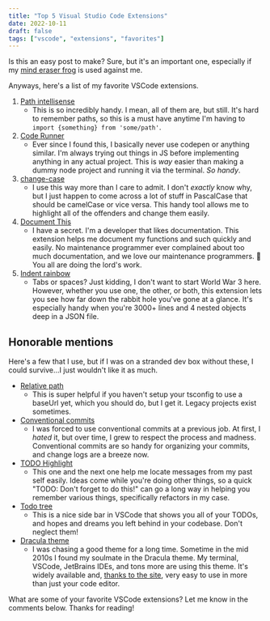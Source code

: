 ```yaml
---
title: "Top 5 Visual Studio Code Extensions"
date: 2022-10-11
draft: false
tags: ["vscode", "extensions", "favorites"]
---
```


Is this an easy post to make? Sure, but it's an important one, especially if my [mind eraser frog](https://youtu.be/DJm276wNNC4?t=479) is used against me.

Anyways, here's a list of my favorite VSCode extensions.

1. [Path intellisense](https://marketplace.visualstudio.com/items?itemName=christian-kohler.path-intellisense)
   - This is so incredibly handy. I mean, all of them are, but still. It's hard to remember paths, so this is a must have anytime I'm having to `import {something} from 'some/path'`.
2. [Code Runner](https://marketplace.visualstudio.com/items?itemName=formulahendry.code-runner)
   - Ever since I found this, I basically never use codepen or anything similar. I'm always trying out things in JS before implementing anything in any actual project. This is _way_ easier than making a dummy node project and running it via the terminal. _So handy_.
3. [change-case](https://marketplace.visualstudio.com/items?itemName=wmaurer.change-case)
   - I use this way more than I care to admit. I don't _exactly_ know why, but I just happen to come across a lot of stuff in PascalCase that should be camelCase or vice versa. This handy tool allows me to highlight all of the offenders and change them easily.
4. [Document This](https://marketplace.visualstudio.com/items?itemName=oouo-diogo-perdigao.docthis)
   - I have a secret. I'm a developer that likes documentation. This extension helps me document my functions and such quickly and easily. No maintenance programmer ever complained about too much documentation, and we love our maintenance programmers. 🙏 You all are doing the lord's work.
5. [Indent rainbow](https://marketplace.visualstudio.com/items?itemName=oderwat.indent-rainbow)
   - Tabs or spaces? Just kidding, I don't want to start World War 3 here. However, whether you use one, the other, or both, this extension lets you see how far down the rabbit hole you've gone at a glance. It's especially handy when you're 3000+ lines and 4 nested objects deep in a JSON file.

## Honorable mentions

Here's a few that I use, but if I was on a stranded dev box without these, I could survive...I just wouldn't like it as much.

- [Relative path](https://marketplace.visualstudio.com/items?itemName=jakob101.RelativePath)
  - This is super helpful if you haven't setup your tsconfig to use a baseUrl yet, which you should do, but I get it. Legacy projects exist sometimes.
- [Conventional commits](https://marketplace.visualstudio.com/items?itemName=vivaxy.vscode-conventional-commits)
  - I was forced to use conventional commits at a previous job. At first, I _hated_ it, but over time, I grew to respect the process and madness. Conventional commits are so handy for organizing your commits, and change logs are a breeze now.
- [TODO Highlight](https://marketplace.visualstudio.com/items?itemName=wayou.vscode-todo-highlight)
  - This one and the next one help me locate messages from my past self easily. Ideas come while you're doing other things, so a quick "TODO: Don't forget to do this!" can go a long way in helping you remember various things, specifically refactors in my case.
- [Todo tree](https://marketplace.visualstudio.com/items?itemName=Gruntfuggly.todo-tree)
  - This is a nice side bar in VSCode that shows you all of your TODOs, and hopes and dreams you left behind in your codebase. Don't neglect them!
- [Dracula theme](https://marketplace.visualstudio.com/items?itemName=dracula-theme.theme-dracula)
  - I was chasing a good theme for a long time. Sometime in the mid 2010s I found my soulmate in the Dracula theme. My terminal, VSCode, JetBrains IDEs, and tons more are using this theme. It's widely available and, [thanks to the site](https://draculatheme.com/), very easy to use in more than just your code editor.

What are some of your favorite VSCode extensions? Let me know in the comments below. Thanks for reading!